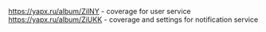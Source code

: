 https://yapx.ru/album/ZiINY - coverage for user service
https://yapx.ru/album/ZiUKK - coverage and settings for notification service

